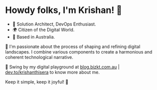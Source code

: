 # Howdy folks, I'm Krishan! 👋

- 💼 Solution Architect, DevOps Enthusiast.  
- 🌍 Citizen of the Digital World.  
- 📍 Based in Australia.  

💬 I'm passionate about the process of shaping and refining digital landscapes. I combine various components to create a harmonious and coherent technological narrative.

🌱 Swing by my digital playground at [blog.bizkt.com.au](https://blog.bizkt.com.au/) | [dev.to/krishanthisera](https://dev.to/krishanthisera)  to know more about me.

Keep it simple, keep it joyful! 🍺
